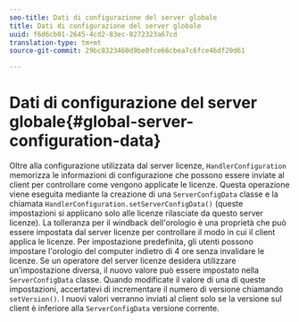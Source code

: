 ```yaml
---
seo-title: Dati di configurazione del server globale
title: Dati di configurazione del server globale
uuid: f6d6cb01-2645-4cd2-83ec-0272323a67cd
translation-type: tm+mt
source-git-commit: 29bc8323460d9be0fce66cbea7c6fce46df20d61

---
```



# Dati di configurazione del server globale{#global-server-configuration-data}

Oltre alla configurazione utilizzata dal server licenze, `HandlerConfiguration` memorizza le informazioni di configurazione che possono essere inviate al client per controllare come vengono applicate le licenze. Questa operazione viene eseguita mediante la creazione di una `ServerConfigData` classe e la chiamata `HandlerConfiguration.setServerConfigData()` (queste impostazioni si applicano solo alle licenze rilasciate da questo server licenze). La tolleranza per il windback dell&#39;orologio è una proprietà che può essere impostata dal server licenze per controllare il modo in cui il client applica le licenze. Per impostazione predefinita, gli utenti possono impostare l&#39;orologio del computer indietro di 4 ore senza invalidare le licenze. Se un operatore del server licenze desidera utilizzare un&#39;impostazione diversa, il nuovo valore può essere impostato nella `ServerConfigData` classe. Quando modificate il valore di una di queste impostazioni, accertatevi di incrementare il numero di versione chiamando `setVersion()`. I nuovi valori verranno inviati al client solo se la versione sul client è inferiore alla `ServerConfigData` versione corrente.
